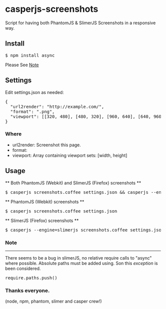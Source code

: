 casperjs-screenshots
====================

Script for having both PhantomJS & SlimerJS Screenshots in a responsive way.

Install
-------

<pre>
$ npm install async
</pre>

Please See [Note](1)

Settings
--------

Edit settings.json as needed:

<pre>
{
  "url2render": "http://example.com/",
  "format": ".png",
  "viewport": [[320, 480], [480, 320], [960, 640], [640, 960], [1136, 960], [960, 1136], [1440, 900], [1920, 1080], [2048, 1536], [1536, 2048]]
}
</pre>

### Where

+ url2render: Screenshot this page.
+ format: 
+ viewport: Array containing viewport sets: [width, height]

Usage
-----

** Both PhantomJS (Webkit) and SlimerJS (Firefox) screenshots **

<pre>
$ casperjs screenshots.coffee settings.json && casperjs --engine=slimerjs screenshots.coffee settings.json
</pre>

** PhantomJS (Webkit) screenshots **

<pre>
$ casperjs screenshots.coffee settings.json
</pre>

** SlimerJS (Firefox) screenshots **

<pre>
$ casperjs --engine=slimerjs screenshots.coffee settings.json
</pre>


### Note
_____
There seems to be a bug in slimerJS, no relative require calls to "async" where possible. Absolute paths must be added using.
Son this *exception* is been considered.

<pre>
require.paths.push()
</pre>

### Thanks everyone.
(node, npm, phantom, slimer and casper crew!)
